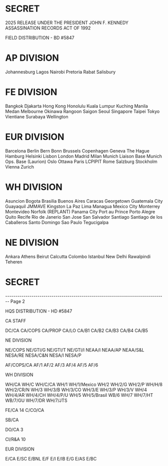 # SECRET

2025 RELEASE UNDER THE PRESIDENT JOHN F. KENNEDY ASSASSINATION RECORDS ACT OF 1992

FIELD DISTRIBUTION - BD #5847

# AP DIVISION

Johannesburg
Lagos
Nairobi
Pretoria
Rabat
Salisbury

# FE DIVISION

Bangkok
Djakarta
Hong Kong
Honolulu
Kuala Lumpur
Kuching
Manila
Medan
Melbourne
Okinawa
Rangoon
Saigon
Seoul
Singapore
Taipei
Tokyo
Vientiane
Surabaya
Wellington

# EUR DIVISION

Barcelona
Berlin
Bern
Bonn
Brussels
Copenhagen
Geneva
The Hague
Hamburg
Helsinki
Lisbon
London
Madrid
Milan
Munich Liaison Base
Munich Ops. Base (Laurion)
Oslo
Ottawa
Paris
LCPIPIT
Rome
Salzburg
Stockholm
Vienna
Zurich

# WH DIVISION

Asuncion
Bogota
Brasilia
Buenos Aires
Caracas
Georgetown
Guatemala City
Guayaquil
JMMAVE
Kingston
La Paz
Lima
Managua
Mexico City
Monterrey
Montevideo
Norfolk (REPLANT)
Panama City
Port au Prince
Porto Alegre
Quito
Recife
Rio de Janerio
San Jose
San Salvador
Santiago
Santiago de los
Caballeros
Santo Domingo
Sao Paulo
Tegucigalpa

# NE DIVISION

Ankara
Athens
Beirut
Calcutta
Colombo
Istanbul
New Delhi
Rawalpindi
Teheren

# SECRET


-------------------------------------------------------------------------------- Page 2

HQS DISTRIBUTION - HD #5847

CA STAFF

DC/CA
CA/COPS
CA/PROP
CA/LO
CA/B1
CA/B2
CA/B3
CA/B4
CA/B5

NE DIVISION

NE/COPS
NE/GTI/G
NE/GTI/T
NE/GTI/I
NEAA/I
NEAA/AP
NEAA/S&L
NESA/RE
NESA/C&N
NESA/I
NESA/P

AF/COPS/CA
AF/1
AF/2
AF/3
AF/4
AF/5
AF/6

WH DIVISION

WH/CA
WH/C
WH/C/CA
WH/1
WH/1/Mexico
WH/2
WH/2/G
WH/2/P
WH/H/8
WH/2/CR/N
WH/3
WH/3/B
WH/3/CO
WH/3/E
WH/3/P
WH/3/V
WH/4
WH/4/AR
WH/4/CH
WH/4/P/U
WH/5
WH/5/Brasil
WB/6
WH/7
WH/7/HT
WB/7/GU
WH/7/DR
WH/7/JTS

FE/CA 14
C/CO/CA

SB/CA

DO/CA 3

CI/R&A 10

EUR DIVISION

E/CA
E/SC
E/BNL
E/F
E/I
E/IB
E/G
E/AS
E/BC
